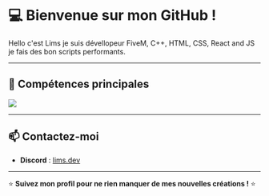 # 💻 Bienvenue sur mon GitHub !

<p align='left'>Hello c'est Lims je suis dévellopeur FiveM, C++, HTML, CSS, React and JS je fais des bon scripts performants.</p>

---

## 🚀 Compétences principales
<div align="left">
  <img src="https://skillicons.dev/icons?i=c++,lua,html,css,js,vscode,github,python"/>
</div>

---

## 📫 Contactez-moi
- **Discord** : [lims.dev](#)

---

⭐️ **Suivez mon profil pour ne rien manquer de mes nouvelles créations !** ⭐️
